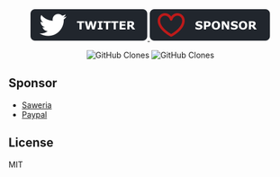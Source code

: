 <div align="center">
  <a href="https://twitter.com/agcrisbp">
  <img src="public/twitter-badge.svg" alt="Follow me on Twitter"/>
</a>
  <a href="https://saweria.co/agcrisbp">
    <img src="public/sponsor-badge.svg" alt="Sponsor This Repo" />
  </a>
  
</div>

<p align="center">
    <img alt='GitHub Clones' src='https://img.shields.io/badge/dynamic/json?color=success&label=Clone&query=count&url=https://gist.githubusercontent.com/agcrisbp/e4ef17ae8fc3c995010a3b66a395735f/raw/clone.json&logo=github'>
    <img alt='GitHub Clones' src='https://img.shields.io/badge/dynamic/json?color=success&label=Unique&query=uniques&url=https://gist.githubusercontent.com/agcrisbp/e4ef17ae8fc3c995010a3b66a395735f/raw/clone.json&logo=githubactions&logoColor=white'>
</p>

## Sponsor
- [Saweria](https://saweria.co/agcrisbp)
- [Paypal](https://paypal.me/agcrisbp)

## License

MIT